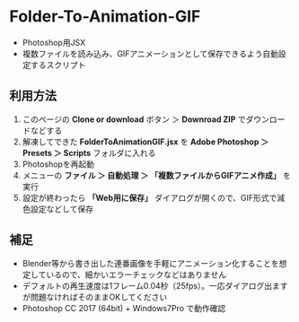 # Folder-To-Animation-GIF
- Photoshop用JSX
- 複数ファイルを読み込み、GIFアニメーションとして保存できるよう自動設定するスクリプト


## 利用方法
1. このページの **Clone or download** ボタン ＞ **Downroad ZIP** でダウンロードなどする
1. 解凍してできた **FolderToAnimationGIF.jsx** を **Adobe Photoshop ＞ Presets ＞ Scripts** フォルダに入れる
1. Photoshopを再起動
1. メニューの **ファイル ＞ 自動処理 ＞ 「複数ファイルからGIFアニメ作成」** を実行
1. 設定が終わったら **「Web用に保存」** ダイアログが開くので、GIF形式で減色設定などして保存

## 補足
- Blender等から書き出した連番画像を手軽にアニメーション化することを想定しているので、細かいエラーチェックなどはありません
- デフォルトの再生速度は1フレーム0.04秒（25fps）。一応ダイアログ出ますが問題なければそのままOKしてください
- Photoshop CC 2017 (64bit) + Windows7Pro で動作確認
